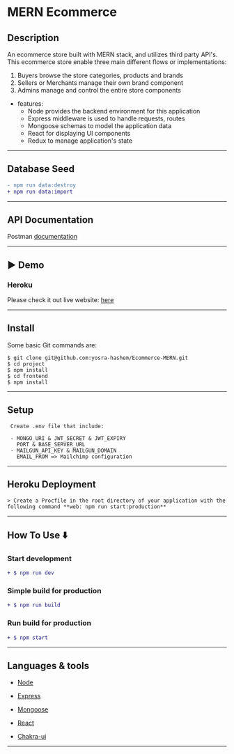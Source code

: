 # MERN Ecommerce

## Description

An ecommerce store built with MERN stack, and utilizes third party API's. This ecommerce store enable three main different flows or implementations:

1. Buyers browse the store categories, products and brands
2. Sellers or Merchants manage their own brand component
3. Admins manage and control the entire store components

- features:
  - Node provides the backend environment for this application
  - Express middleware is used to handle requests, routes
  - Mongoose schemas to model the application data
  - React for displaying UI components
  - Redux to manage application's state

---

## Database Seed

```diff
- npm run data:destroy
+ npm run data:import
```

---

## API Documentation

Postman [documentation](https://rb.gy/c5glty)

---

## ▶️ Demo

### Heroku

Please check it out live website: [here](https://mern-mlhy.herokuapp.com/)

---

## Install

Some basic Git commands are:

```
$ git clone git@github.com:yosra-hashem/Ecommerce-MERN.git
$ cd project
$ npm install
$ cd frontend
$ npm install
```

---

## Setup

```
 Create .env file that include:

 - MONGO_URI & JWT_SECRET & JWT_EXPIRY
   PORT & BASE_SERVER_URL
 - MAILGUN_API_KEY & MAILGUN_DOMAIN
   EMAIL_FROM => Mailchimp configuration
```

---

## Heroku Deployment

```
> Create a Procfile in the root directory of your application with the following command **web: npm run start:production**
```

---

## How To Use ⬇️

### Start development

```diff
+ $ npm run dev
```

### Simple build for production

```diff
+ $ npm run build
```

### Run build for production

```diff
+ $ npm start
```

---

## Languages & tools

- [Node](https://nodejs.org/en/)

- [Express](https://expressjs.com/)

- [Mongoose](https://mongoosejs.com/)

- [React](https://reactjs.org/)

- [Chakra-ui](chakra-ui)

---
